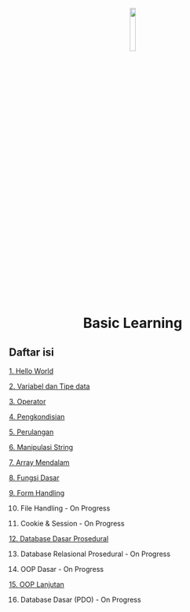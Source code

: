 <p align="center">
  <img width="15%" src="./../assets/images/phplogo.png" />
  <h1 align="center">Basic Learning</h1>
</p>

## Daftar isi

[1. Hello World](https://github.com/bellshade/PHP/tree/main/basics/1_hello_world)

[2. Variabel dan Tipe data](https://github.com/bellshade/PHP/tree/main/basics/2_variable_datatype)

[3. Operator](https://github.com/bellshade/PHP/tree/main/basics/3_operator)

[4. Pengkondisian](https://github.com/bellshade/PHP/tree/main/basics/4_conditional_statements)

[5. Perulangan](https://github.com/bellshade/PHP/tree/main/basics/5_perulangan)

[6. Manipulasi String](https://github.com/bellshade/PHP/tree/main/basics/6_manipulasi_string)

[7. Array Mendalam](https://github.com/bellshade/PHP/tree/main/basics/7_array_mendalam)

[8. Fungsi Dasar](https://github.com/bellshade/PHP/tree/main/basics/8_fungsi_dasar)

[9. Form Handling](https://github.com/bellshade/PHP/tree/main/basics/9_form_handling)

10. File Handling - On Progress

11. Cookie & Session - On Progress

[12. Database Dasar Prosedural](https://github.com/bellshade/PHP/tree/main/basics/12_database_dasar_prosedural)

13. Database Relasional Prosedural - On Progress

14. OOP Dasar - On Progress

[15. OOP Lanjutan](https://github.com/bellshade/PHP/tree/main/basics/15_oop_lanjutan)

16. Database Dasar (PDO) - On Progress
